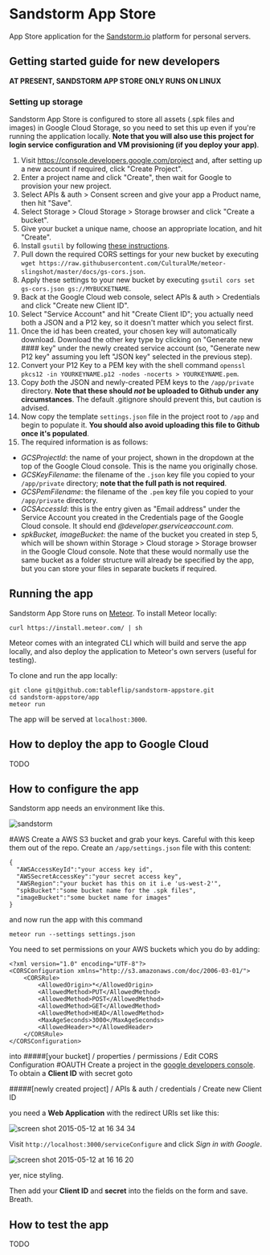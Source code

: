 # Sandstorm App Store

App Store application for the [Sandstorm.io](https://sandstorm.io/) platform for personal servers.

## Getting started guide for new developers

**AT PRESENT, SANDSTORM APP STORE ONLY RUNS ON LINUX**

### Setting up storage

Sandstorm App Store is configured to store all assets (.spk files and images) in Google Cloud Storage, so you need to set this up even if you're running the application locally. **Note that you will also use this project for login service configuration and VM provisioning (if you deploy your app)**.

1. Visit https://console.developers.google.com/project and, after setting up a new account if required, click "Create Project".
2. Enter a project name and click "Create", then wait for Google to provision your new project.
3. Select APIs & auth > Consent screen and give your app a Product name, then hit "Save".
4. Select Storage > Cloud Storage > Storage browser and click "Create a bucket".
5. Give your bucket a unique name, choose an appropriate location, and hit "Create".
6. Install `gsutil` by following [these instructions](https://cloud.google.com/storage/docs/gsutil_install).
7. Pull down the required CORS settings for your new bucket by executing `wget https://raw.githubusercontent.com/CulturalMe/meteor-slingshot/master/docs/gs-cors.json`.
8. Apply these settings to your new bucket by executing `gsutil cors set gs-cors.json gs://MYBUCKETNAME`.
9. Back at the Google Cloud web console, select APIs & auth > Credentials and click "Create new Client ID".
10. Select "Service Account" and hit "Create Client ID"; you actually need both a JSON and a P12 key, so it doesn't matter which you select first.
11. Once the id has been created, your chosen key will automatically download.  Download the other key type by clicking on "Generate new #### key" under the newly created service account (so, "Generate new P12 key" assuming you left "JSON key" selected in the previous step).
12. Convert your P12 Key to a PEM key with the shell command `openssl pkcs12 -in YOURKEYNAME.p12 -nodes -nocerts > YOURKEYNAME.pem`.
13. Copy *both* the JSON and newly-created PEM keys to the `/app/private` directory. **Note that these should *not* be uploaded to Github under any circumstances**. The default .gitignore should prevent this, but caution is advised.
14. Now copy the template `settings.json` file in the project root to `/app` and begin to populate it.  **You should also avoid uploading this file to Github once it's populated**.
15. The required information is as follows:

  * *GCSProjectId*: the name of your project, shown in the dropdown at the top of the Google Cloud console.  This is the name you originally chose.
  * *GCSKeyFilename*: the filename of the `.json` key file you copied to your `/app/private` directory; **note that the full path is not required**.
  * *GCSPemFilename*: the filename of the `.pem` key file you copied to your `/app/private` directory.
  * *GCSAccessId*: this is the entry given as "Email address" under the Service Account you created in the Credentials page of the Google Cloud console.  It should end *@developer.gserviceaccount.com*.
  * *spkBucket, imageBucket*: the name of the bucket you created in step 5, which will be shown within Storage > Cloud storage > Storage browser in the Google Cloud console.  Note that these would normally use the same bucket as a folder structure will already be specified by the app, but you can store your files in separate buckets if required.


## Running the app

Sandstorm App Store runs on [Meteor](meteor.com).  To install Meteor locally:

```
curl https://install.meteor.com/ | sh
```

Meteor comes with an integrated CLI which will build and serve the app locally, and also deploy the application to Meteor's own servers (useful for testing).

To clone and run the app locally:

```
git clone git@github.com:tableflip/sandstorm-appstore.git
cd sandstorm-appstore/app
meteor run
```

The app will be served at `localhost:3000`.

## How to deploy the app to Google Cloud

TODO

## How to configure the app

Sandstorm app needs an environment like this.

![sandstorm](https://cloud.githubusercontent.com/assets/4499581/7590433/71ef49f6-f8c0-11e4-9665-0b3d82279eae.jpg)

#AWS
Create a AWS S3 bucket and grab your keys. Careful with this keep them out of the repo. Create an `/app/settings.json` file with this content:

```
{
  "AWSAccessKeyId":"your access key id",
  "AWSSecretAccessKey":"your secret access key",
  "AWSRegion":"your bucket has this on it i.e 'us-west-2'",
  "spkBucket":"some bucket name for the .spk files",
  "imageBucket":"some bucket name for images"
}
```
and now run the app with this command

`meteor run --settings settings.json`

You need to set permissions on your AWS buckets which you do by adding:
```
<?xml version="1.0" encoding="UTF-8"?>
<CORSConfiguration xmlns="http://s3.amazonaws.com/doc/2006-03-01/">
    <CORSRule>
        <AllowedOrigin>*</AllowedOrigin>
        <AllowedMethod>PUT</AllowedMethod>
        <AllowedMethod>POST</AllowedMethod>
        <AllowedMethod>GET</AllowedMethod>
        <AllowedMethod>HEAD</AllowedMethod>
        <MaxAgeSeconds>3000</MaxAgeSeconds>
        <AllowedHeader>*</AllowedHeader>
    </CORSRule>
</CORSConfiguration>
```
into
#####[your bucket] / properties / permissions / Edit CORS Configuration
#OAUTH
Create a project in the [google developers console](https://console.developers.google.com/project). To obtain a __Client ID__ with secret goto

#####[newly created project] / APIs & auth / credentials / Create new Client ID

you need a __Web Application__ with the redirect URIs set like this:

![screen shot 2015-05-12 at 16 34 34](https://cloud.githubusercontent.com/assets/4499581/7591331/31a451ca-f8c5-11e4-9cc7-6ac5de43fcc6.jpg)

Visit `http://localhost:3000/serviceConfigure` and click *Sign in with Google*.

![screen shot 2015-05-12 at 16 16 20](https://cloud.githubusercontent.com/assets/4499581/7590831/4bbb1d9e-f8c2-11e4-8cfa-d54c39885715.jpg)

yer, nice styling.

Then add your __Client ID__ and __secret__ into the fields on the form and save. Breath.


## How to test the app

TODO
